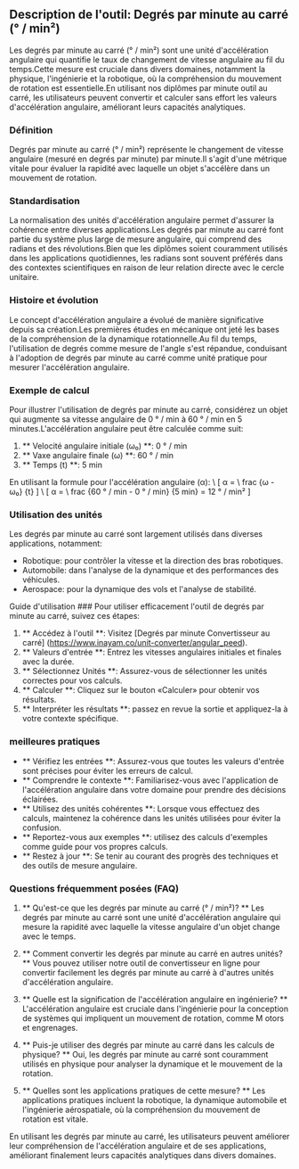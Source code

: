 ## Description de l'outil: Degrés par minute au carré (° / min²)

Les degrés par minute au carré (° / min²) sont une unité d'accélération angulaire qui quantifie le taux de changement de vitesse angulaire au fil du temps.Cette mesure est cruciale dans divers domaines, notamment la physique, l'ingénierie et la robotique, où la compréhension du mouvement de rotation est essentielle.En utilisant nos diplômes par minute outil au carré, les utilisateurs peuvent convertir et calculer sans effort les valeurs d'accélération angulaire, améliorant leurs capacités analytiques.

### Définition
Degrés par minute au carré (° / min²) représente le changement de vitesse angulaire (mesuré en degrés par minute) par minute.Il s'agit d'une métrique vitale pour évaluer la rapidité avec laquelle un objet s'accélère dans un mouvement de rotation.

### Standardisation
La normalisation des unités d'accélération angulaire permet d'assurer la cohérence entre diverses applications.Les degrés par minute au carré font partie du système plus large de mesure angulaire, qui comprend des radians et des révolutions.Bien que les diplômes soient couramment utilisés dans les applications quotidiennes, les radians sont souvent préférés dans des contextes scientifiques en raison de leur relation directe avec le cercle unitaire.

### Histoire et évolution
Le concept d'accélération angulaire a évolué de manière significative depuis sa création.Les premières études en mécanique ont jeté les bases de la compréhension de la dynamique rotationnelle.Au fil du temps, l'utilisation de degrés comme mesure de l'angle s'est répandue, conduisant à l'adoption de degrés par minute au carré comme unité pratique pour mesurer l'accélération angulaire.

### Exemple de calcul
Pour illustrer l'utilisation de degrés par minute au carré, considérez un objet qui augmente sa vitesse angulaire de 0 ° / min à 60 ° / min en 5 minutes.L'accélération angulaire peut être calculée comme suit:

1. ** Velocité angulaire initiale (ω₀) **: 0 ° / min
2. ** Vaxe angulaire finale (ω) **: 60 ° / min
3. ** Temps (t) **: 5 min

En utilisant la formule pour l'accélération angulaire (α):
\ [
α = \ frac {ω - ω₀} {t}
\]
\ [
α = \ frac {60 ° / min - 0 ° / min} {5 min} = 12 ° / min²
\]

### Utilisation des unités
Les degrés par minute au carré sont largement utilisés dans diverses applications, notamment:
- Robotique: pour contrôler la vitesse et la direction des bras robotiques.
- Automobile: dans l'analyse de la dynamique et des performances des véhicules.
- Aerospace: pour la dynamique des vols et l'analyse de stabilité.

Guide d'utilisation ###
Pour utiliser efficacement l'outil de degrés par minute au carré, suivez ces étapes:
1. ** Accédez à l'outil **: Visitez [Degrés par minute Convertisseur au carré] (https://www.inayam.co/unit-converter/angular_peed).
2. ** Valeurs d'entrée **: Entrez les vitesses angulaires initiales et finales avec la durée.
3. ** Sélectionnez Unités **: Assurez-vous de sélectionner les unités correctes pour vos calculs.
4. ** Calculer **: Cliquez sur le bouton «Calculer» pour obtenir vos résultats.
5. ** Interpréter les résultats **: passez en revue la sortie et appliquez-la à votre contexte spécifique.

### meilleures pratiques
- ** Vérifiez les entrées **: Assurez-vous que toutes les valeurs d'entrée sont précises pour éviter les erreurs de calcul.
- ** Comprendre le contexte **: Familiarisez-vous avec l'application de l'accélération angulaire dans votre domaine pour prendre des décisions éclairées.
- ** Utilisez des unités cohérentes **: Lorsque vous effectuez des calculs, maintenez la cohérence dans les unités utilisées pour éviter la confusion.
- ** Reportez-vous aux exemples **: utilisez des calculs d'exemples comme guide pour vos propres calculs.
- ** Restez à jour **: Se tenir au courant des progrès des techniques et des outils de mesure angulaire.

### Questions fréquemment posées (FAQ)

1. ** Qu'est-ce que les degrés par minute au carré (° / min²)? **
Les degrés par minute au carré sont une unité d'accélération angulaire qui mesure la rapidité avec laquelle la vitesse angulaire d'un objet change avec le temps.

2. ** Comment convertir les degrés par minute au carré en autres unités? **
Vous pouvez utiliser notre outil de convertisseur en ligne pour convertir facilement les degrés par minute au carré à d'autres unités d'accélération angulaire.

3. ** Quelle est la signification de l'accélération angulaire en ingénierie? **
L'accélération angulaire est cruciale dans l'ingénierie pour la conception de systèmes qui impliquent un mouvement de rotation, comme M otors et engrenages.

4. ** Puis-je utiliser des degrés par minute au carré dans les calculs de physique? **
Oui, les degrés par minute au carré sont couramment utilisés en physique pour analyser la dynamique et le mouvement de la rotation.

5. ** Quelles sont les applications pratiques de cette mesure? **
Les applications pratiques incluent la robotique, la dynamique automobile et l'ingénierie aérospatiale, où la compréhension du mouvement de rotation est vitale.

En utilisant les degrés par minute au carré, les utilisateurs peuvent améliorer leur compréhension de l'accélération angulaire et de ses applications, améliorant finalement leurs capacités analytiques dans divers domaines.